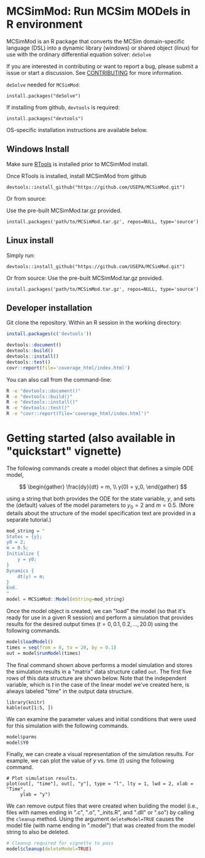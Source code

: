 # MCSimMod: Run MCSim MODels in R environment

MCSimMod is an R package that converts the MCSim domain-specific language (DSL) into a dynamic library (windows) or shared object (linux) for use with the ordinary differential equation solver: `deSolve`

If you are interested in contributing or want to report a bug, please submit a issue or start a discussion. See [CONTRIBUTING](CONTRIBUTING.md) for more information. 

`deSolve` needed for `MCSimMod`:

`install.packages("deSolve")`

If installing from github, `devtools` is required:

`install.packages("devtools")`

OS-specific installation instructions are available below.

## Windows Install
Make sure [RTools](https://cran.r-project.org/bin/windows/Rtools/) is installed prior to MCSimMod install.

Once RTools is installed, install MCSimMod from github

`devtools::install_github("https://github.com/USEPA/MCSimMod.git")`

Or from source:

Use the pre-built MCSimMod.tar.gz provided.

```
install.packages('path/to/MCSimMod.tar.gz', repos=NULL, type='source')
```

## Linux install
Simply run:

`devtools::install_github("https://github.com/USEPA/MCSimMod.git")`

Or from source:
Use the pre-built MCSimMod.tar.gz provided.

```
install.packages('path/to/MCSimMod.tar.gz', repos=NULL, type='source')
```

## Developer installation

Git clone the repository. Within an R session in the working directory:

```R
install.packages(c('devtools'))

devtools::document()
devtools::build()
devtools::install()
devtools::test()
covr::report(file='coverage_html/index.html')
```

You can also call from the command-line:

```bash
R -e "devtools::document()"
R -e "devtools::build()"
R -e "devtools::install()"
R -e "devtools::test()"
R -e "covr::report(file='coverage_html/index.html')"
```

# Getting started (also available in "quickstart" vignette)
The following commands create a model object that defines a simple ODE model,

$$
\begin{gather}
  \frac{dy}{dt} = m, \\
  y(0) = y_0,
\end{gather}
$$


using a string that both provides the ODE for the state variable, $y$, and sets the (default) values of the model parameters to $y_0 = 2$ and $m = 0.5$. (More details about the structure of the model specification text are provided in a separate tutorial.)
```r
mod_string = "
States = {y};
y0 = 2;
m = 0.5;
Initialize {
    y = y0;
}
Dynamics {
    dt(y) = m;
}
End.
"
model = MCSimMod::Model(mString=mod_string)
```

Once the model object is created, we can "load" the model (so that it's ready for use in a given R session) and perform a simulation that provides results for the desired output times ($t = 0, 0.1, 0.2, \ldots, 20.0$) using the following commands.
```r
model$loadModel()
times = seq(from = 0, to = 20, by = 0.1)
out = model$runModel(times)
```

The final command shown above performs a model simulation and stores the simulation results in a "matrix" data structure called `out`. The first five rows of this data structure are shown below. Note that the independent variable, which is $t$ in the case of the linear model we've created here, is always labeled "time" in the output data structure.
```{r, echo=FALSE, results='asis'}
library(knitr)
kable(out[1:5, ])
```

We can examine the parameter values and initial conditions that were used for this simulation with the following commands.
```r
model$parms
model$Y0
```

Finally, we can create a visual representation of the simulation results. For example, we can plot the value of $y$ vs. time ($t$) using the following command.
```{r, fig.dim=c(6, 4), fig.align='center'}
# Plot simulation results.
plot(out[, "time"], out[, "y"], type = "l", lty = 1, lwd = 2, xlab = "Time",
     ylab = "y")
```

We can remove output files that were created when building the model (i.e., files with names ending in ".c", ".o", "_inits.R", and ".dll" or ".so") by calling the `cleanup` method. Using the argument `deleteModel=TRUE` causes the model file (with name ending in ".model") that was created from the model string to also be deleted.

```r
# Cleanup required for vignette to pass
model$cleanup(deleteModel=TRUE)
```
